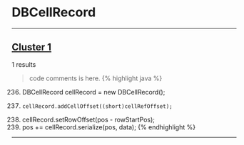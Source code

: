 # DBCellRecord

***

## [Cluster 1](./1)
1 results
> code comments is here.
{% highlight java %}
236. DBCellRecord cellRecord = new DBCellRecord();
244.     cellRecord.addCellOffset((short)cellRefOffset);
249. cellRecord.setRowOffset(pos - rowStartPos);
250. pos += cellRecord.serialize(pos, data);
{% endhighlight %}

***

